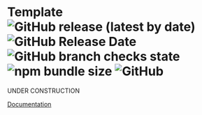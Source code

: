 # Template ![GitHub release (latest by date)](https://img.shields.io/github/v/release/pcprinz/template) ![GitHub Release Date](https://img.shields.io/github/release-date/pcprinz/template) ![GitHub branch checks state](https://img.shields.io/github/checks-status/pcprinz/template/master?label=build) ![npm bundle size](https://img.shields.io/bundlephobia/min/template) ![GitHub](https://img.shields.io/github/license/pcprinz/template)

<!-- ![Coverage Badge](https://img.shields.io/endpoint?url=https://gist.githubusercontent.com/pcprinz/329161dbcfd07c60d90c29cc887130fb/raw/template__heads_master.json) -->

<!-- https://shields.io/ -->

UNDER CONSTRUCTION

[Documentation](https://pcprinz.github.io/DDD-basics/modules.html)
